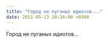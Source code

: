 ```yaml
---
title: "Город не пуганых идиотов..."
date: 2011-05-13 20:34:00 +0300
---
```


Город не пуганых идиотов...

